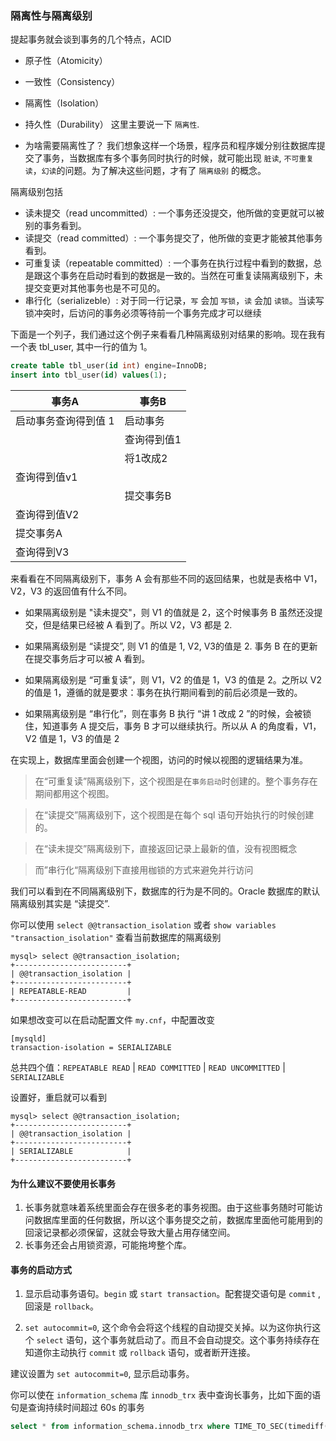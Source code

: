 ### 隔离性与隔离级别
提起事务就会谈到事务的几个特点，ACID
* 原子性（Atomicity）
* 一致性（Consistency）
* 隔离性（Isolation）
* 持久性（Durability）
这里主要说一下 `隔离性`.

* 为啥需要隔离性了？
我们想象这样一个场景，程序员和程序媛分别往数据库提交了事务，当数据库有多个事务同时执行的时候，就可能出现 `脏读`, `不可重复读`，`幻读`的问题。为了解决这些问题，才有了 `隔离级别` 的概念。

隔离级别包括
* 读未提交（read uncommitted）: 一个事务还没提交，他所做的变更就可以被别的事务看到。
* 读提交（read committed）: 一个事务提交了，他所做的变更才能被其他事务看到。
* 可重复读（repeatable committed）: 一个事务在执行过程中看到的数据，总是跟这个事务在启动时看到的数据是一致的。当然在可重复读隔离级别下，未提交变更对其他事务也是不可见的。
* 串行化（serializeble）: 对于同一行记录，`写` 会加 `写锁`，`读` 会加 `读锁`。当读写锁冲突时，后访问的事务必须等待前一个事务完成才可以继续

下面是一个列子，我们通过这个例子来看看几种隔离级别对结果的影响。现在我有一个表 tbl_user, 其中一行的值为 1。
 ```sql
 create table tbl_user(id int) engine=InnoDB;
 insert into tbl_user(id) values(1);
 ```

|  事务A   |   事务B   |
| --- | --- |
| 启动事务查询得到值 1 | 启动事务 |
|   | 查询得到值1 |
|   | 将1改成2 |
| 查询得到值v1  | |
|   | 提交事务B | 
| 查询得到值V2| | 
| 提交事务A  | |
|  查询得到V3 |   |

来看看在不同隔离级别下，事务 A 会有那些不同的返回结果，也就是表格中 V1，V2，V3 的返回值有什么不同。
* 如果隔离级别是 "读未提交"，则 V1 的值就是 2，这个时候事务 B 虽然还没提交，但是结果已经被 A 看到了。所以 V2，V3 都是 2.

* 如果隔离级别是 “读提交”, 则 V1 的值是 1, V2, V3的值是 2. 事务 B 在的更新在提交事务后才可以被 A 看到。

* 如果隔离级别是 “可重复读”，则 V1，V2 的值是 1，V3 的值是 2。之所以 V2 的值是 1，遵循的就是要求：事务在执行期间看到的前后必须是一致的。

* 如果隔离级别是 “串行化”，则在事务 B 执行 “讲 1 改成 2 ”的时候，会被锁住，知道事务 A 提交后，事务 B 才可以继续执行。所以从 A 的角度看，V1，V2 值是 1，V3 的值是 2

在实现上，数据库里面会创建一个视图，访问的时候以视图的逻辑结果为准。
> 在“可重复读”隔离级别下，这个视图是在`事务启动`时创建的。整个事务存在期间都用这个视图。

> 在“读提交”隔离级别下，这个视图是在每个 sql 语句开始执行的时候创建的。

> 在“读未提交”隔离级别下，直接返回记录上最新的值，没有视图概念

> 而”串行化“隔离级别下直接用枷锁的方式来避免并行访问

我们可以看到在不同隔离级别下，数据库的行为是不同的。Oracle 数据库的默认隔离级别其实是 “读提交”.

你可以使用 `select @@transaction_isolation` 或者 `show variables "transaction_isolation"` 查看当前数据库的隔离级别

```
mysql> select @@transaction_isolation;
+-------------------------+
| @@transaction_isolation |
+-------------------------+
| REPEATABLE-READ         |
+-------------------------+
```

如果想改变可以在启动配置文件 `my.cnf`，中配置改变

```
[mysqld]
transaction-isolation = SERIALIZABLE
```

总共四个值：`REPEATABLE READ` | `READ COMMITTED` | `READ UNCOMMITTED` | `SERIALIZABLE`

设置好，重启就可以看到

```
mysql> select @@transaction_isolation;
+-------------------------+
| @@transaction_isolation |
+-------------------------+
| SERIALIZABLE            |
+-------------------------+
```

#### 为什么建议不要使用长事务
1. 长事务就意味着系统里面会存在很多老的事务视图。由于这些事务随时可能访问数据库里面的任何数据，所以这个事务提交之前，数据库里面他可能用到的回滚记录都必须保留，这就会导致大量占用存储空间。
2. 长事务还会占用锁资源，可能拖垮整个库。

#### 事务的启动方式
1. 显示启动事务语句。`begin` 或 `start transaction`。配套提交语句是 `commit` ,回滚是 `rollback`。

2. `set autocommit=0`, 这个命令会将这个线程的自动提交关掉。以为这你执行这个 `select` 语句，这个事务就启动了。而且不会自动提交。这个事务持续存在知道你主动执行 `commit` 或 `rollback` 语句，或者断开连接。

建议设置为 `set autocommit=0`, 显示启动事务。

你可以使在 `information_schema` 库 `innodb_trx` 表中查询长事务，比如下面的语句是查询持续时间超过 60s 的事务
```sql
select * from information_schema.innodb_trx where TIME_TO_SEC(timediff(now(),trx_started))>60
``` 

